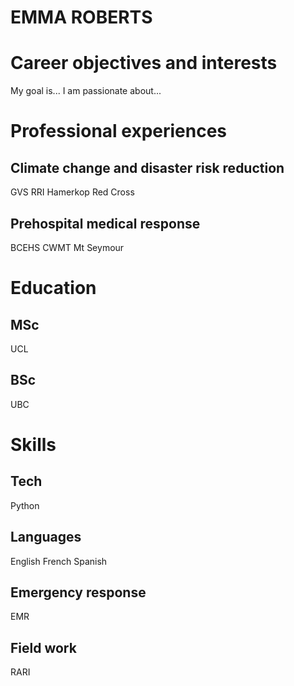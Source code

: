 # EMMA ROBERTS

# Career objectives and interests 

My goal is... 
I am passionate about... 

# Professional experiences

## Climate change and disaster risk reduction 

GVS
RRI
Hamerkop
Red Cross

## Prehospital medical response 

BCEHS
CWMT
Mt Seymour

# Education 

## MSc

UCL

## BSc

UBC

# Skills 

## Tech

Python

## Languages

English French Spanish

## Emergency response 

EMR

## Field work 

RARI 

